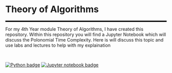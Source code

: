 # Theory of Algorithms
<hr style="border-top: 3px solid rgb(0, 0, 0);" >

<p>For my 4th Year module Theory of Algorithms, I have created this repository. Within this repository you will find a Jupyter Notebook which will discuss the Polonomial Time Complexity. Here is will discuss this topic and use labs and lectures to help with my explaination</p>
<br>


[![Python badge](https://img.shields.io/badge/language-python3-blue)](https://www.python.org/)
[![Jupyter notebook badge](https://img.shields.io/badge/Jupyter%20Notebook-orange)](https://github.com/G00378925/emerging-technologies/search?l=jupyter-notebook)<br>